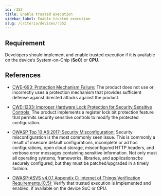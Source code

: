 ```yaml
---
id: r352
title: Enable trusted execution
sidebar_label: Enable trusted execution
slug: /criteria/devices/r352
---
```


## Requirement

Developers should implement
and enable trusted execution if it is available
on the device’s System-on-Chip (**SoC**) or **CPU**.

## References

- [CWE-693: Protection Mechanism Failure:](https://cwe.mitre.org/data/definitions/693.html)
The product does not use
or incorrectly uses a protection mechanism
that provides sufficient defense
against directed attacks
against the product.

- [CWE-1233: Improper Hardware Lock Protection for Security Sensitive Controls:](https://cwe.mitre.org/data/definitions/1233.html)
The product implements
a register lock bit protection feature
that permits security sensitive controls
to modify the protected configuration.

- [OWASP Top 10 A6:2017-Security Misconfiguration:](https://owasp.org/www-project-top-ten/OWASP_Top_Ten_2017/Top_10-2017_A6-Security_Misconfiguration)
Security misconfiguration
is the most commonly seen issue.
This is commonly a result
of insecure default configurations,
incomplete or ad hoc configurations,
open cloud storage,
misconfigured HTTP headers,
and verbose error messages
containing sensitive information.
Not only must all operating systems,
frameworks, libraries,
and applicationscbe securely configured,
but they must be patched/upgraded
in a timely fashion.

- [OWASP-ASVS v4.0.1 Appendix C: Internet of Things Verification Requirements.(C.5):](https://owasp.org/www-project-application-security-verification-standard/)
Verify that trusted execution
is implemented and enabled,
if available on the device SoC or CPU.
